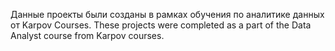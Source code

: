 Данные проекты были созданы в рамках обучения по аналитике данных от Karpov Courses.
These projects were completed as a part of the Data Analyst course from Karpov courses.
